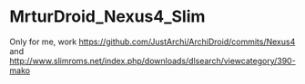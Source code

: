 MrturDroid_Nexus4_Slim
======================

Only for me, work
https://github.com/JustArchi/ArchiDroid/commits/Nexus4
and
http://www.slimroms.net/index.php/downloads/dlsearch/viewcategory/390-mako
